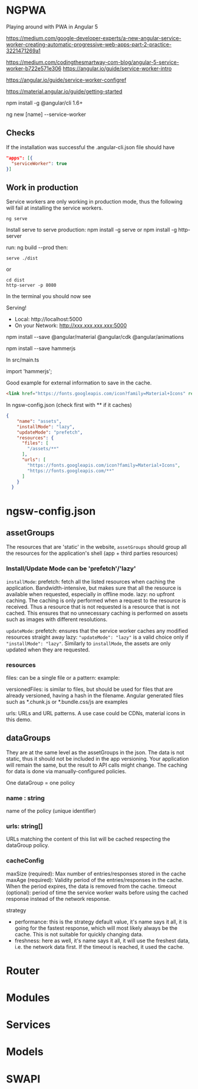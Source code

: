 # NGPWA
Playing around with PWA in Angular 5


https://medium.com/google-developer-experts/a-new-angular-service-worker-creating-automatic-progressive-web-apps-part-2-practice-3221471269a1

https://medium.com/codingthesmartway-com-blog/angular-5-service-worker-b722e571e306
https://angular.io/guide/service-worker-intro

https://angular.io/guide/service-worker-configref

https://material.angular.io/guide/getting-started

npm install -g @angular/cli 1.6+

ng new [name] --service-worker

## Checks

If the installation was successful the .angular-cli.json file should have
```json
"apps": [{
  "serviceWorker": true
}]
```

## Work in production

Service workers are only working in production mode, thus the following will fail at installing the service workers.
```
ng serve
```


Install serve to serve production:
npm install -g serve
or
npm install -g http-server

run: ng build --prod
then: 
```
serve ./dist 
```
or 
```
cd dist
http-server -p 8080
```

In the terminal you should now see

Serving!
- Local: http://localhost:5000
- On your Network: http://xxx.xxx.xxx.xxx:5000

npm install --save @angular/material @angular/cdk @angular/animations

npm install --save hammerjs

In src/main.ts 

import 'hammerjs';

Good example for external information to save in the cache.

```html
<link href="https://fonts.googleapis.com/icon?family=Material+Icons" rel="stylesheet">
```

In ngsw-config.json (check first with ** if it caches)

```json
{
    "name": "assets",
    "installMode": "lazy",
    "updateMode": "prefetch",
    "resources": {
      "files": [
        "/assets/**"
      ],
      "urls": [
        "https://fonts.googleapis.com/icon?family=Material+Icons",
        "https://fonts.googleapis.com/**"
      ]
    }
  }
```
# ngsw-config.json

## assetGroups

The resources that are 'static' in the website, `assetGroups` should group all the resources for the application's shell (app + third parties resources)

### Install/Update Mode can be 'prefetch'/'lazy'

`installMode`:
prefetch: fetch all the listed resources when caching the application. Bandwidth-intensive, but makes sure that all the resource is available when requested, especially in offline mode.
lazy: no upfront caching. The caching is only performed when a request to the resource is received. Thus a resource that is not requested is a resource that is not cached. This ensures that no unnecessary caching is performed on assets such as images with different resolutions.

`updateMode`:
prefetch: ensures that the service worker caches any modified resources straight away
lazy: `"updateMode": "lazy"` is a valid choice only if `"installMode": "lazy"`. Similarly to `installMode`, the assets are only updated when they are requested.

 ### resources

 files: can be a single file or a pattern:
 example:

 versionedFiles: is similar to files, but should be used for files that are already versioned, having a hash in the filename. Angular generated files such as *.chunk.js or *.bundle.css/js are examples

 urls: URLs and URL patterns. A use case could be CDNs, material icons in this demo.

 ## dataGroups

 They are at the same level as the assetGroups in the json. The data is not static, thus it should not be included in the app versioning. Your application will remain the same, but the result to API calls might change. 
 The caching for data is done via manually-configured policies.

 One dataGroup = one policy

 ### name : string
 
 name of the policy (unique identifier)

 ### urls: string[]

URLs matching the content of this list will be cached respecting the dataGroup policy.

### cacheConfig

maxSize (required): Max number of entries/responses stored in the cache
maxAge (required): Validity period of the entries/responses in the cache. When the period expires, the data is removed from the cache.
timeout (optional): period of time the service worker waits before using the cached response instead of the network response.

strategy
- performance: this is the strategy default value, it's name says it all, it is going for the fastest response, which will most likely always be the cache. This is not suitable for quickly changing data.
- freshness: here as well, it's name says it all, it will use the freshest data, i.e. the network data first. If the timeout is reached, it used the cache.



# Router
# Modules
# Services
# Models
# SWAPI